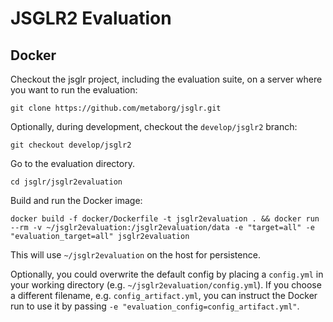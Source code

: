 # JSGLR2 Evaluation

## Docker

Checkout the jsglr project, including the evaluation suite, on a server where you want to run the evaluation:

```
git clone https://github.com/metaborg/jsglr.git
```

Optionally, during development, checkout the `develop/jsglr2` branch:

```
git checkout develop/jsglr2
```

Go to the evaluation directory.

```
cd jsglr/jsglr2evaluation
```

Build and run the Docker image:

```
docker build -f docker/Dockerfile -t jsglr2evaluation . && docker run --rm -v ~/jsglr2evaluation:/jsglr2evaluation/data -e "target=all" -e "evaluation_target=all" jsglr2evaluation
```

This will use `~/jsglr2evaluation` on the host for persistence.

Optionally, you could overwrite the default config by placing a `config.yml` in your working directory (e.g. `~/jsglr2evaluation/config.yml`).
If you choose a different filename, e.g. `config_artifact.yml`, you can instruct the Docker run to use it by passing `-e "evaluation_config=config_artifact.yml"`.
